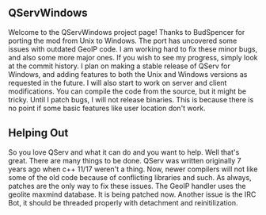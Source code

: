 ## QServWindows

Welcome to the QServWindows project page! Thanks to BudSpencer for porting the mod from Unix to Windows. 
The port has uncovered some issues with outdated GeoIP code. I am working hard to fix these minor bugs, 
and also some more major ones. If you wish to see my progress, simply look at the commit history. I 
plan on making a stable release of QServ for Windows, and adding features to both the Unix and Windows 
versions as requested in the future. I will also start to work on server and client modifications.
You can compile the code from the source, but it might be tricky. Until I patch bugs, I will not release
binaries. This is because there is no point if some basic features like user location don't work.

## Helping Out

So you love QServ and what it can do and you want to help. Well that's great. There are many things to be 
done. QServ was written originally 7 years ago when c++ 11/17 weren't a thing. Now, newer compilers will 
not like some of the old code because of conflicting libraries and such. As always, patches are the only 
way to fix these issues. The GeoIP handler uses the geolite maxmind database. It is being patched now.
Another issue is the IRC Bot, it should be threaded properly with detachment and reinitilization. 



